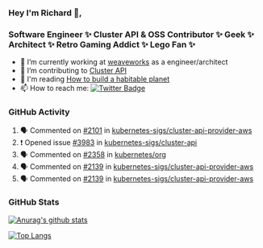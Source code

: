 ### Hey I'm Richard 👋, 

<h3 align="left">Software Engineer ✨ Cluster API & OSS Contributor ✨ Geek ✨ Architect ✨ Retro Gaming Addict ✨ Lego Fan ✨</h3>

- 🔭 I’m currently working at [weaveworks](https://github.com/weaveworks) as a engineer/architect
- 👯 I’m contributing to [Cluster API](https://github.com/kubernetes-sigs/cluster-api-provider-aws/pulls?q=is%3Aissue+is%3Apr+author%3Arichardcase+)
- 💬 I'm reading [How to build a habitable planet](https://www.amazon.co.uk/How-Build-Habitable-Planet-Humankind/dp/0691140065)
- 📫 How to reach me: [![Twitter Badge](https://img.shields.io/badge/-@fruit_case-00acee?style=flat&logo=Twitter&logoColor=white)](https://twitter.com/intent/follow?screen_name=fruit_case "Follow on Twitter")

### GitHub Activity 

<!--START_SECTION:activity-->
1. 🗣 Commented on [#2101](https://github.com/kubernetes-sigs/cluster-api-provider-aws/issues/2101) in [kubernetes-sigs/cluster-api-provider-aws](https://github.com/kubernetes-sigs/cluster-api-provider-aws)
2. ❗️ Opened issue [#3983](https://github.com/kubernetes-sigs/cluster-api/issues/3983) in [kubernetes-sigs/cluster-api](https://github.com/kubernetes-sigs/cluster-api)
3. 🗣 Commented on [#2358](https://github.com/kubernetes/org/issues/2358) in [kubernetes/org](https://github.com/kubernetes/org)
4. 🗣 Commented on [#2139](https://github.com/kubernetes-sigs/cluster-api-provider-aws/issues/2139) in [kubernetes-sigs/cluster-api-provider-aws](https://github.com/kubernetes-sigs/cluster-api-provider-aws)
5. 🗣 Commented on [#2139](https://github.com/kubernetes-sigs/cluster-api-provider-aws/issues/2139) in [kubernetes-sigs/cluster-api-provider-aws](https://github.com/kubernetes-sigs/cluster-api-provider-aws)
<!--END_SECTION:activity-->

### GitHub Stats

[![Anurag's github stats](https://github-readme-stats.vercel.app/api?username=richardcase&count_private=true&show_icons=true)](https://github.com/anuraghazra/github-readme-stats)

[![Top Langs](https://github-readme-stats.vercel.app/api/top-langs/?username=richardcase&hide=html&layout=compact)](https://github.com/anuraghazra/github-readme-stats)
